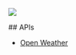 <p width="300px">
   <img src="https://user-images.githubusercontent.com/49209628/200931518-2cf9a31d-3cb1-42a9-9d63-62d34e1f044a.jpg" />
</p>
## APIs

- [Open Weather](https://openweathermap.org/)
